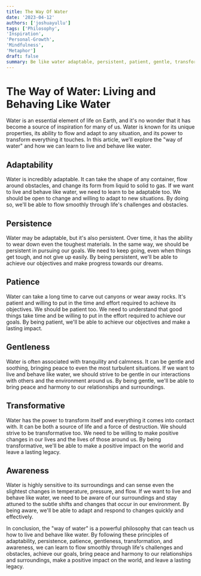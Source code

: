```yaml
---
title: The Way Of Water
date: '2023-04-12'
authors: ['joshuayullu']
tags: ['Philosophy',
'Inspiration',
'Personal-Growth',
'Mindfulness',
'Metaphor']
draft: false
summary: Be like water adaptable, persistent, patient, gentle, transformative, and aware. Let's make a positive impact on our world! 💧
---
```


# The Way of Water: Living and Behaving Like Water

Water is an essential element of life on Earth, and it's no wonder that it has become a source of inspiration for many of us. Water is known for its unique properties, its ability to flow and adapt to any situation, and its power to transform everything it touches. In this article, we'll explore the "way of water" and how we can learn to live and behave like water.

## Adaptability

Water is incredibly adaptable. It can take the shape of any container, flow around obstacles, and change its form from liquid to solid to gas. If we want to live and behave like water, we need to learn to be adaptable too. We should be open to change and willing to adapt to new situations. By doing so, we'll be able to flow smoothly through life's challenges and obstacles.

## Persistence

Water may be adaptable, but it's also persistent. Over time, it has the ability to wear down even the toughest materials. In the same way, we should be persistent in pursuing our goals. We need to keep going, even when things get tough, and not give up easily. By being persistent, we'll be able to achieve our objectives and make progress towards our dreams.

## Patience

Water can take a long time to carve out canyons or wear away rocks. It's patient and willing to put in the time and effort required to achieve its objectives. We should be patient too. We need to understand that good things take time and be willing to put in the effort required to achieve our goals. By being patient, we'll be able to achieve our objectives and make a lasting impact.

## Gentleness

Water is often associated with tranquility and calmness. It can be gentle and soothing, bringing peace to even the most turbulent situations. If we want to live and behave like water, we should strive to be gentle in our interactions with others and the environment around us. By being gentle, we'll be able to bring peace and harmony to our relationships and surroundings.

## Transformative

Water has the power to transform itself and everything it comes into contact with. It can be both a source of life and a force of destruction. We should strive to be transformative too. We need to be willing to make positive changes in our lives and the lives of those around us. By being transformative, we'll be able to make a positive impact on the world and leave a lasting legacy.

## Awareness

Water is highly sensitive to its surroundings and can sense even the slightest changes in temperature, pressure, and flow. If we want to live and behave like water, we need to be aware of our surroundings and stay attuned to the subtle shifts and changes that occur in our environment. By being aware, we'll be able to adapt and respond to changes quickly and effectively.

In conclusion, the "way of water" is a powerful philosophy that can teach us how to live and behave like water. By following these principles of adaptability, persistence, patience, gentleness, transformation, and awareness, we can learn to flow smoothly through life's challenges and obstacles, achieve our goals, bring peace and harmony to our relationships and surroundings, make a positive impact on the world, and leave a lasting legacy.
